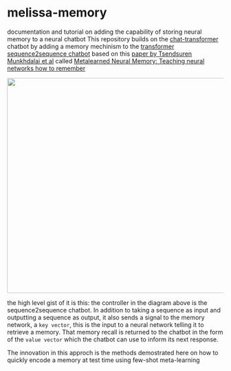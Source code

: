# melissa-memory
documentation and tutorial on adding the capability of storing neural memory to a neural chatbot
This repository builds on the [chat-transformer](https://github.com/clam004/chat-transformer) chatbot
by adding a memory mechinism to the [transformer sequence2sequence chatbot](https://github.com/clam004/chat-transformer)
based on this [paper by Tsendsuren Munkhdalai et al](https://arxiv.org/pdf/1907.09720.pdf) called 
[Metalearned Neural Memory: Teaching neural networks how to remember](https://www.microsoft.com/en-us/research/blog/metalearned-neural-memory-teaching-neural-networks-how-to-remember/)

<img src = 'https://www.microsoft.com/en-us/research/uploads/prod/2019/12/MSR_NeuralMemory_V5_1400x788.gif' height=500 width=1000>

the high level gist of it is this: the controller in the diagram above is the sequence2sequence chatbot. In addition to taking a sequence as input and outputting a sequence as output, it also sends a signal to the memory network, a `key vector`, this is the input to a neural network telling it to retrieve a memory. That memory recall is returned to the chatbot in the form of the `value vector` which the chatbot can use to inform its next response. 

The innovation in this approch is the methods demostrated here on how to quickly encode a memory at test time using few-shot meta-learning 
